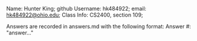 Name: Hunter King;
github Username: hk484922;
email: hk484922@ohio.edu;
Class Info: CS2400, section 109;

Answers are recorded in answers.md with the following format:
    Answer #:
    "answer..."

